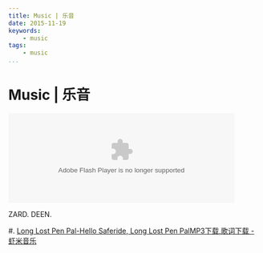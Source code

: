 ```yaml
---
title: Music | 乐音
date: 2015-11-19
keywords:
    - music
tags:
    - music
...
```


Music | 乐音
============

<embed src="http://www.xiami.com/widget/37099022_H_S_album/wallPlayer.swf" type="application/x-shockwave-flash" width="451" height="179" wmode="transparent"></embed>

ZARD.
DEEN.

#. [Long Lost Pen Pal-Hello Saferide, Long Lost Pen PalMP3下载,歌词下载 - 虾米音乐](http://www.xiami.com/song/2093996?spm=a1z1s.6659513.0.0.ek8aYO)
